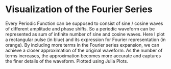 # Visualization of the Fourier Series
Every Periodic Function can be supposed to consist of sine / cosine waves of different amplitude and phase shifts.
So a periodic waveform can be represented as sum of infinite number of sine and cosine waves.
Here I plot a rectangular pulse (in blue) and its expression for Fourier representation (in orange).
By including more terms in the Fourier series expansion, we can achieve a closer approximation of the original waveform. As the number of terms increases, the approximation becomes more accurate and captures the finer details of the waveform.
Plotted using Julia Plots.
